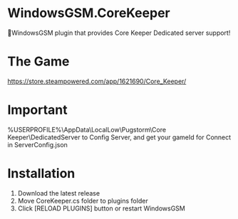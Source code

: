 # WindowsGSM.CoreKeeper
🧩WindowsGSM plugin that provides Core Keeper Dedicated server support!


# The Game
https://store.steampowered.com/app/1621690/Core_Keeper/

# Important
%USERPROFILE%\AppData\LocalLow\Pugstorm\Core Keeper\DedicatedServer to Config Server, and get your gameId for Connect in ServerConfig.json

# Installation
1. Download the latest release
2. Move CoreKeeper.cs folder to plugins folder
3. Click [RELOAD PLUGINS] button or restart WindowsGSM

